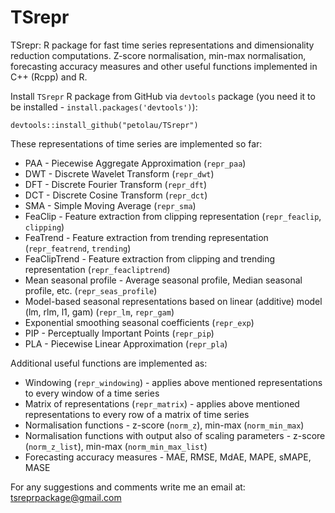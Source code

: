 # TSrepr
 TSrepr: R package for fast time series representations and dimensionality reduction computations. Z-score normalisation, min-max normalisation, forecasting accuracy measures and other useful functions implemented in C++ (Rcpp) and R.

Install `TSrepr` R package from GitHub via `devtools` package (you need it to be installed - `install.packages('devtools')`):

`
devtools::install_github("petolau/TSrepr")
`

These representations of time series are implemented so far:
 * PAA - Piecewise Aggregate Approximation (`repr_paa`)
 * DWT - Discrete Wavelet Transform (`repr_dwt`)
 * DFT - Discrete Fourier Transform (`repr_dft`)
 * DCT - Discrete Cosine Transform (`repr_dct`)
 * SMA - Simple Moving Average (`repr_sma`)
 * FeaClip - Feature extraction from clipping representation (`repr_feaclip`, `clipping`)
 * FeaTrend - Feature extraction from trending representation (`repr_featrend`, `trending`)
 * FeaClipTrend - Feature extraction from clipping and trending representation (`repr_feacliptrend`)
 * Mean seasonal profile - Average seasonal profile, Median seasonal profile, etc. (`repr_seas_profile`)
 * Model-based seasonal representations based on linear (additive) model (lm, rlm, l1, gam) (`repr_lm`, `repr_gam`)
 * Exponential smoothing seasonal coefficients (`repr_exp`)
 * PIP - Perceptually Important Points (`repr_pip`)
 * PLA - Piecewise Linear Approximation (`repr_pla`)
 
Additional useful functions are implemented as:
  * Windowing (`repr_windowing`) - applies above mentioned representations to every window of a time series
  * Matrix of representations (`repr_matrix`) - applies above mentioned representations to every row of a matrix of time series
  * Normalisation functions - z-score (`norm_z`), min-max (`norm_min_max`)
  * Normalisation functions with output also of scaling parameters - z-score (`norm_z_list`), min-max (`norm_min_max_list`)
  * Forecasting accuracy measures - MAE, RMSE, MdAE, MAPE, sMAPE, MASE


For any suggestions and comments write me an email at: [tsreprpackage@gmail.com](mailto:tsreprpackage@gmail.com)
